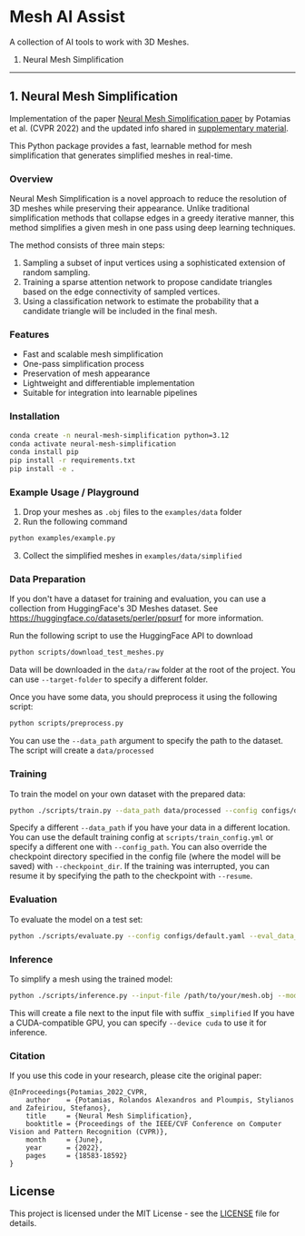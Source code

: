 # Mesh AI Assist

A collection of AI tools to work with 3D Meshes.

1. Neural Mesh Simplification

---

## 1. Neural Mesh Simplification

Implementation of the
paper [Neural Mesh Simplification paper](https://openaccess.thecvf.com/content/CVPR2022/papers/Potamias_Neural_Mesh_Simplification_CVPR_2022_paper.pdf)
by Potamias et al. (CVPR 2022) and the updated info shared
in [supplementary material](https://openaccess.thecvf.com/content/CVPR2022/supplemental/Potamias_Neural_Mesh_Simplification_CVPR_2022_supplemental.pdf).

This Python package provides a fast, learnable method for mesh simplification that generates simplified meshes in
real-time.

### Overview

Neural Mesh Simplification is a novel approach to reduce the resolution of 3D meshes while preserving their appearance.
Unlike traditional simplification methods that collapse edges in a greedy iterative manner, this method simplifies a
given mesh in one pass using deep learning techniques.

The method consists of three main steps:

1. Sampling a subset of input vertices using a sophisticated extension of random sampling.
2. Training a sparse attention network to propose candidate triangles based on the edge connectivity of sampled
   vertices.
3. Using a classification network to estimate the probability that a candidate triangle will be included in the final
   mesh.

### Features

- Fast and scalable mesh simplification
- One-pass simplification process
- Preservation of mesh appearance
- Lightweight and differentiable implementation
- Suitable for integration into learnable pipelines

### Installation

```bash
conda create -n neural-mesh-simplification python=3.12
conda activate neural-mesh-simplification
conda install pip
pip install -r requirements.txt
pip install -e .
```

### Example Usage / Playground

1. Drop your meshes as `.obj` files to the `examples/data` folder
2. Run the following command

```bash
python examples/example.py
```

3. Collect the simplified meshes in `examples/data/simplified`

### Data Preparation

If you don't have a dataset for training and evaluation, you can use a collection from HuggingFace's 3D Meshes dataset.
See https://huggingface.co/datasets/perler/ppsurf for more information.

Run the following script to use the HuggingFace API to download

```bash
python scripts/download_test_meshes.py
```

Data will be downloaded in the `data/raw` folder at the root of the project.
You can use `--target-folder` to specify a different folder.

Once you have some data, you should preprocess it using the following script:

```bash
python scripts/preprocess.py
```

You can use the `--data_path` argument to specify the path to the dataset. The script will create a `data/processed`

### Training

To train the model on your own dataset with the prepared data:

```bash
python ./scripts/train.py --data_path data/processed --config configs/default.yaml
```

Specify a different `--data_path` if you have your data in a different location.
You can use the default training config at `scripts/train_config.yml` or specify a different one with `--config_path`.
You can also override the checkpoint directory specified in the config file (where the model will be saved) with
`--checkpoint_dir`.
If the training was interrupted, you can resume it by specifying the path to the checkpoint with `--resume`.

### Evaluation

To evaluate the model on a test set:

```bash
python ./scripts/evaluate.py --config configs/default.yaml --eval_data_path /path/to/test/set --checkpoint /path/to/checkpoint.pth
```

### Inference

To simplify a mesh using the trained model:

```bash
python ./scripts/inference.py --input-file /path/to/your/mesh.obj --model-checkpoint /path/to/checkpoint.pth --device cpu
```

This will create a file next to the input file with suffix `_simplified`
If you have a CUDA-compatible GPU, you can specify `--device cuda` to use it for inference.

### Citation

If you use this code in your research, please cite the original paper:

```
@InProceedings{Potamias_2022_CVPR,
    author    = {Potamias, Rolandos Alexandros and Ploumpis, Stylianos and Zafeiriou, Stefanos},
    title     = {Neural Mesh Simplification},
    booktitle = {Proceedings of the IEEE/CVF Conference on Computer Vision and Pattern Recognition (CVPR)},
    month     = {June},
    year      = {2022},
    pages     = {18583-18592}
}
```

## License

This project is licensed under the MIT License - see the [LICENSE](LICENSE) file for details.

